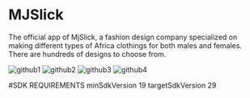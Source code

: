 # MJSlick
The official app of MjSlick, a fashion design company specialized on making
different types of Africa clothings for both males and females. 
There are hundreds of designs to choose from.

![github1](https://user-images.githubusercontent.com/46400048/90388129-3e5d6d00-e07f-11ea-9865-306cdf397709.png)
![github2](https://user-images.githubusercontent.com/46400048/90388136-40bfc700-e07f-11ea-96b9-7142a2a42508.png)
![github3](https://user-images.githubusercontent.com/46400048/90388137-41585d80-e07f-11ea-83bb-e756031f29e6.png)
![github4](https://user-images.githubusercontent.com/46400048/90388138-42898a80-e07f-11ea-9c90-39ce90b136a7.png)

#SDK REQUIREMENTS
minSdkVersion 19
targetSdkVersion 29


